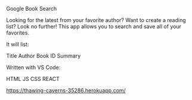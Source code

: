 Google Book Search

Looking for the latest from your favorite author? Want to create a reading list? Look no further! This app allows you to search and save all of your favorites. 

It will list:

Title
Author
Book ID
Summary

Written with VS Code:

HTML
JS
CSS
REACT

https://thawing-caverns-35286.herokuapp.com/ 
